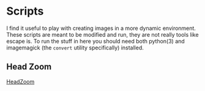 # Scripts

I find it useful to play with creating images in a more dynamic environment.
These scripts are meant to be modified and run, they are not really tools like escape is.
To run the stuff in here you should need both python(3) and imagemagick (the `convert` utility specifically) installed.

## Head Zoom

[HeadZoom](https://gfycat.com/rectangularbitterherculesbeetle-buddhabrot-generative-fractal-rust)
